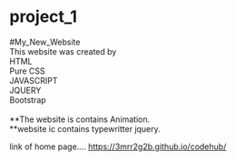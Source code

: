 # project_1
#My_New_Website<br>
This website was created by<br>
HTML<br>
Pure CSS<br>
JAVASCRIPT<br>
JQUERY<br>
Bootstrap
<br>
<br>
**The website is contains Animation.<br>
**website ic contains typewritter jquery.<br>

link of home page....
https://3mrr2g2b.github.io/codehub/
